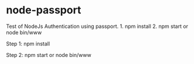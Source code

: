 # node-passport
Test of NodeJs Authentication using passport. 1. npm install 2. npm start  or node bin/www


Step 1: npm install

Step 2: npm start or node bin/www
